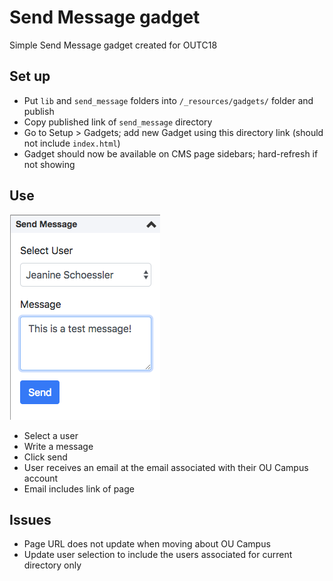 # Send Message gadget
Simple Send Message gadget created for OUTC18

## Set up

- Put `lib` and `send_message` folders into `/_resources/gadgets/` folder and publish
- Copy published link of `send_message` directory
- Go to Setup > Gadgets; add new Gadget using this directory link (should not include `index.html`)
- Gadget should now be available on CMS page sidebars; hard-refresh if not showing

## Use

![Send Message Gadget][thumb]

- Select a user
- Write a message
- Click send
- User receives an email at the email associated with their OU Campus account
- Email includes link of page 

## Issues

- Page URL does not update when moving about OU Campus
- Update user selection to include the users associated for current directory only

[thumb]: https://raw.githubusercontent.com/virtual/oucampus-gadget-send-message/master/thumbnail.png "Screenshot of message gadget"
